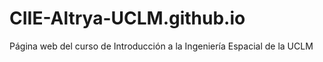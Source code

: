# CIIE-Altrya-UCLM.github.io
Página web del curso de Introducción a la Ingeniería Espacial de la UCLM
